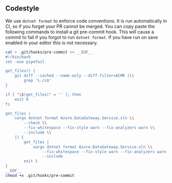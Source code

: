 
## Codestyle

We use `dotnet format` to enforce code conventions. It is run automatically
in CI, so if you forget your PR cannot be merged. You can copy paste the
following commands to install a git pre-commit hook. This will cause a commit to
fail if you forgot to run `dotnet format`. If you have run on save enabled in
your editor this is not necessary.

```bash
cat > .git/hooks/pre-commit << __EOF__
#!/bin/bash
set -euo pipefail

get_files() {
    git diff --cached --name-only --diff-filter=ACMR |\\
        grep '\.cs$'
}

if [ "\$(get_files)" = '' ]; then
    exit 0
fi

get_files |
    xargs dotnet format Azure.DataGateway.Service.sln \\
        --check \\
        --fix-whitespace --fix-style warn --fix-analyzers warn \\
        --include \\
    || {
        get_files |
            xargs dotnet format Azure.DataGateway.Service.sln \\
                --fix-whitespace --fix-style warn --fix-analyzers warn \\
                --include
        exit 1
}
__EOF__
chmod +x .git/hooks/pre-commit
```
